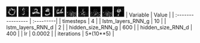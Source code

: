 ![alt tag](0.png)
![alt tag](1.png)
![alt tag](2.png)
![alt tag](3.png)
![alt tag](4.png)
![alt tag](5.png)
![alt tag](6.png)
![alt tag](7.png)
![alt tag](8.png)
![alt tag](9.png)
| Variable          | Value     |
| :---------------- | :---------|
| timesteps         | 4         |
| lstm_layers_RNN_g | 10        |
| lstm_layers_RNN_d | 2         |
| hidden_size_RNN_g | 600       |
| hidden_size_RNN_d | 400       |
| lr                | 0.0002    |
| iterations        | 5*(10**5) |
